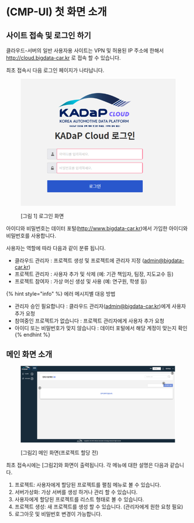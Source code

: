 # (CMP-UI) 첫 화면 소개

## 사이트 접속 및 로그인 하기

클라우드-서버의 일반 사용자용 사이트는 VPN 및 허용된 IP 주소에 한해서 http://cloud.bigdata-car.kr 로 접속 할 수 있습니다.

최초 접속시 다음 로그인 페이지가 나타납니다.&#x20;

<figure><img src="../../.gitbook/assets/image (3) (1) (1) (1) (1).png" alt=""><figcaption><p>[그림 1] 로그인 화면</p></figcaption></figure>

아이디와 비밀번호는 데이터 포털(http://www.bigdata-car.kr)에서 가입한 아이디와 비밀번호를 사용합니다.&#x20;

사용자는 역할에 따라 다음과 같이 분류 됩니다.&#x20;

* 클라우드 관리자 : 프로젝트 생성 및 프로젝트에 관리자 지정 (admin@bigdata-car.kr)
* 프로젝트 관리자 : 사용자 추가 및 삭제 (예: 기관 책임자, 팀장, 지도교수 등)
* 프로젝트 참여자 : 가상 머신 생성 및 사용 (예: 연구원, 학생 등)

{% hint style="info" %}
에러 메시지별 대응 방법

* 관리자 승인 필요합니다 : 클라우드 관리자(admin@bigdata-car.kr)에게 사용자 추가 요청
* 참여중인 프로젝트가 없습니다 : 프로젝트 관리자에게 사용자 추가 요청&#x20;
* 아이디 또는 비밀번호가 맞지 않습니다 : 데이터 포털에서 해당 계정이 맞는지 확인
{% endhint %}

## 메인 화면 소개

<figure><img src="../../.gitbook/assets/image (1) (1) (1) (1) (1) (1) (1).png" alt=""><figcaption><p>[그림2] 메인 화면(프로젝트 할당 전)</p></figcaption></figure>



최초 접속시에는 \[그림2]와 화면이 출력됩니다. 각 메뉴에 대한 설명은 다음과 같습니다.&#x20;

1. 프로젝트:  사용자에게 할당된 프로젝트를 펼침 메뉴로 볼 수 있습니다.&#x20;
2. 서버가상화: 가상 서버를 생성 하거나 관리 할 수 있습니다.&#x20;
3. 사용자에게 할당된 프로젝트를 리스트 형태로 볼 수 있습니다.&#x20;
4. 프로젝트 생성:  새 프로젝트를 생성 할 수 있습니다. (관리자에게 원한 요청 필요)
5. 로그아웃 및 비밀번호 변경이 가능합니다.&#x20;

